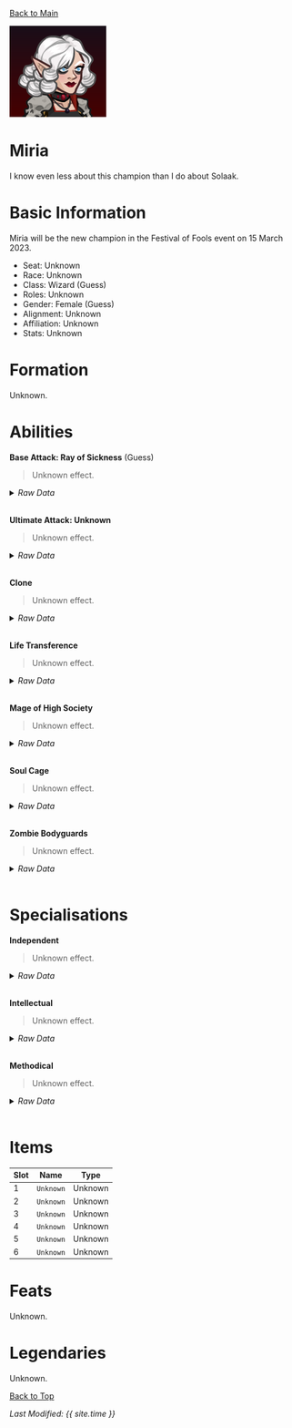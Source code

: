 [Back to Main](index.md)

![Profile Picture](images/portrait_miria.png)

# Miria

I know even less about this champion than I do about Solaak.

# Basic Information

Miria will be the new champion in the Festival of Fools event on 15 March 2023.

* Seat: Unknown
* Race: Unknown
* Class: Wizard (Guess)
* Roles: Unknown
* Gender: Female (Guess)
* Alignment: Unknown
* Affiliation: Unknown
* Stats: Unknown

# Formation

Unknown.
<!-- ![Formation Layout](images/formation_miria.png) -->

# Abilities

**Base Attack: Ray of Sickness** (Guess)
> Unknown effect.
<details><summary><em>Raw Data</em></summary>
<p>
<pre>
{
    "p": 0,
    "v": 2,
    "id": 18242,
    "export_params": {
        "uses": ["effect"],
        "export_animation": true
    },
    "type": 1,
    "graphic": "Effects/Effect_MiriaRayofSickness",
    "fs": 0
}
</pre>
</p>
</details>
<br />

**Ultimate Attack: Unknown**
> Unknown effect.
<details><summary><em>Raw Data</em></summary>
<p>
<pre>
</pre>
</p>
</details>
<br />

**Clone**
> Unknown effect.
<details><summary><em>Raw Data</em></summary>
<p>
<pre>
{
    "p": 0,
    "v": 2,
    "id": 18260,
    "export_params": {"uses": ["icon"]},
    "type": 1,
    "graphic": "Icons/Events/2018FestivalofFools/FestivalofFools_Y6/Icon_Formation_MiriaClone",
    "fs": 0
}
</pre>
</p>
</details>
<br />

**Life Transference**
> Unknown effect.
<details><summary><em>Raw Data</em></summary>
<p>
<pre>
{
    "p": 0,
    "v": 2,
    "id": 18261,
    "export_params": {"uses": ["icon"]},
    "type": 1,
    "graphic": "Icons/Events/2018FestivalofFools/FestivalofFools_Y6/Icon_Formation_MiriaLifeTransference",
    "fs": 0
}
</pre>
</p>
</details>
<br />

**Mage of High Society**
> Unknown effect.
<details><summary><em>Raw Data</em></summary>
<p>
<pre>
{
    "p": 0,
    "v": 2,
    "id": 18262,
    "export_params": {"uses": ["icon"]},
    "type": 1,
    "graphic": "Icons/Events/2018FestivalofFools/FestivalofFools_Y6/Icon_Formation_MiriaMageofHighSociety",
    "fs": 0
}
</pre>
</p>
</details>
<br />

**Soul Cage**
> Unknown effect.
<details><summary><em>Raw Data</em></summary>
<p>
<pre>
{
    "p": 0,
    "v": 2,
    "id": 18263,
    "export_params": {"uses": ["icon"]},
    "type": 1,
    "graphic": "Icons/Events/2018FestivalofFools/FestivalofFools_Y6/Icon_Formation_MiriaSoulCage",
    "fs": 0
}
</pre>
</p>
</details>
<br />

**Zombie Bodyguards**
> Unknown effect.
<details><summary><em>Raw Data</em></summary>
<p>
<pre>
{
    "p": 0,
    "v": 2,
    "id": 18264,
    "export_params": {"uses": ["icon"]},
    "type": 1,
    "graphic": "Icons/Events/2018FestivalofFools/FestivalofFools_Y6/Icon_Formation_MiriaZombieBodyguards",
    "fs": 0
}
</pre>
</p>
</details>
<br />

# Specialisations

**Independent**
> Unknown effect.
<details><summary><em>Raw Data</em></summary>
<p>
<pre>
{
    "p": 0,
    "v": 2,
    "id": 18265,
    "export_params": {"uses": ["icon"]},
    "type": 1,
    "graphic": "Icons/Events/2018FestivalofFools/FestivalofFools_Y6/Icon_Specialization_MiriaIndependent",
    "fs": 0
}
</pre>
</p>
</details>
<br />

**Intellectual**
> Unknown effect.
<details><summary><em>Raw Data</em></summary>
<p>
<pre>
{
    "p": 0,
    "v": 2,
    "id": 18266,
    "export_params": {"uses": ["icon"]},
    "type": 1,
    "graphic": "Icons/Events/2018FestivalofFools/FestivalofFools_Y6/Icon_Specialization_MiriaIntellectual",
    "fs": 0
}
</pre>
</p>
</details>
<br />

**Methodical**
> Unknown effect.
<details><summary><em>Raw Data</em></summary>
<p>
<pre>
{
    "p": 0,
    "v": 2,
    "id": 18267,
    "export_params": {"uses": ["icon"]},
    "type": 1,
    "graphic": "Icons/Events/2018FestivalofFools/FestivalofFools_Y6/Icon_Specialization_MiriaMethodical",
    "fs": 0
}
</pre>
</p>
</details>
<br />

# Items

| Slot | Name | Type |
|---|---|---|
| 1 | `Unknown` | Unknown |
| 2 | `Unknown` | Unknown |
| 3 | `Unknown` | Unknown |
| 4 | `Unknown` | Unknown |
| 5 | `Unknown` | Unknown |
| 6 | `Unknown` | Unknown |

# Feats

Unknown.

# Legendaries

Unknown.

[Back to Top](#top)

*Last Modified: {{ site.time }}*